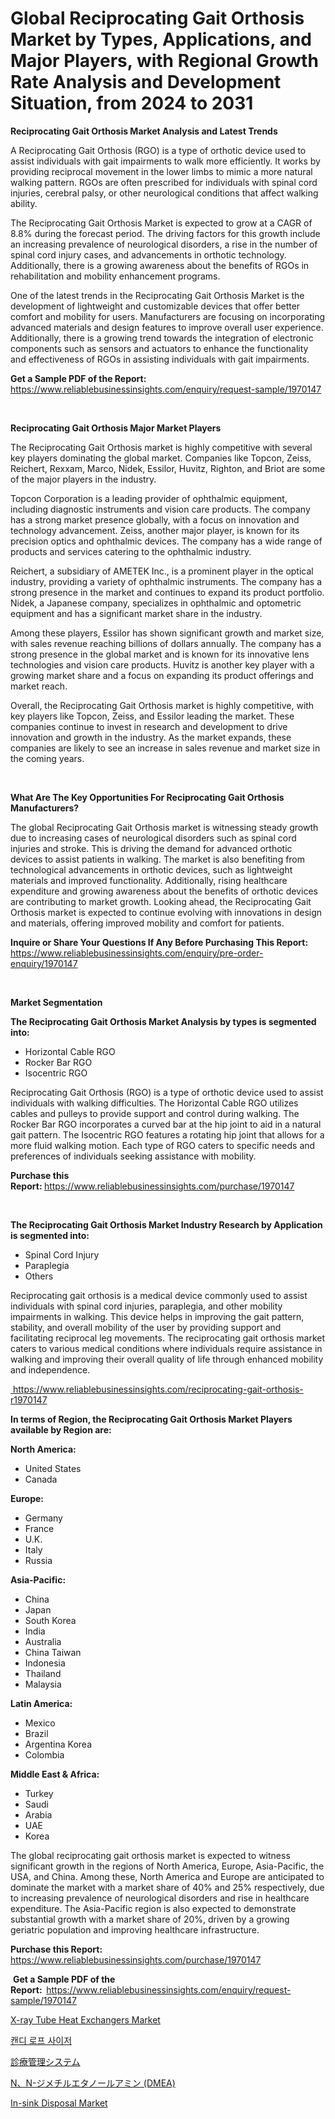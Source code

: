 <p><h1>Global Reciprocating Gait Orthosis Market by Types, Applications, and Major Players, with Regional Growth Rate Analysis and Development Situation, from 2024 to 2031</h1></p><p><strong>Reciprocating Gait Orthosis Market Analysis and Latest Trends</strong></p>
<p><p>A Reciprocating Gait Orthosis (RGO) is a type of orthotic device used to assist individuals with gait impairments to walk more efficiently. It works by providing reciprocal movement in the lower limbs to mimic a more natural walking pattern. RGOs are often prescribed for individuals with spinal cord injuries, cerebral palsy, or other neurological conditions that affect walking ability.</p><p>The Reciprocating Gait Orthosis Market is expected to grow at a CAGR of 8.8% during the forecast period. The driving factors for this growth include an increasing prevalence of neurological disorders, a rise in the number of spinal cord injury cases, and advancements in orthotic technology. Additionally, there is a growing awareness about the benefits of RGOs in rehabilitation and mobility enhancement programs.</p><p>One of the latest trends in the Reciprocating Gait Orthosis Market is the development of lightweight and customizable devices that offer better comfort and mobility for users. Manufacturers are focusing on incorporating advanced materials and design features to improve overall user experience. Additionally, there is a growing trend towards the integration of electronic components such as sensors and actuators to enhance the functionality and effectiveness of RGOs in assisting individuals with gait impairments.</p></p>
<p><strong>Get a Sample PDF of the Report:&nbsp;</strong> <a href="https://www.reliablebusinessinsights.com/enquiry/request-sample/1970147">https://www.reliablebusinessinsights.com/enquiry/request-sample/1970147</a></p>
<p>&nbsp;</p>
<p><strong>Reciprocating Gait Orthosis Major Market Players</strong></p>
<p><p>The Reciprocating Gait Orthosis market is highly competitive with several key players dominating the global market. Companies like Topcon, Zeiss, Reichert, Rexxam, Marco, Nidek, Essilor, Huvitz, Righton, and Briot are some of the major players in the industry.</p><p>Topcon Corporation is a leading provider of ophthalmic equipment, including diagnostic instruments and vision care products. The company has a strong market presence globally, with a focus on innovation and technology advancement. Zeiss, another major player, is known for its precision optics and ophthalmic devices. The company has a wide range of products and services catering to the ophthalmic industry.</p><p>Reichert, a subsidiary of AMETEK Inc., is a prominent player in the optical industry, providing a variety of ophthalmic instruments. The company has a strong presence in the market and continues to expand its product portfolio. Nidek, a Japanese company, specializes in ophthalmic and optometric equipment and has a significant market share in the industry.</p><p>Among these players, Essilor has shown significant growth and market size, with sales revenue reaching billions of dollars annually. The company has a strong presence in the global market and is known for its innovative lens technologies and vision care products. Huvitz is another key player with a growing market share and a focus on expanding its product offerings and market reach.</p><p>Overall, the Reciprocating Gait Orthosis market is highly competitive, with key players like Topcon, Zeiss, and Essilor leading the market. These companies continue to invest in research and development to drive innovation and growth in the industry. As the market expands, these companies are likely to see an increase in sales revenue and market size in the coming years.</p></p>
<p>&nbsp;</p>
<p><strong>What Are The Key Opportunities For Reciprocating Gait Orthosis Manufacturers?</strong></p>
<p><p>The global Reciprocating Gait Orthosis market is witnessing steady growth due to increasing cases of neurological disorders such as spinal cord injuries and stroke. This is driving the demand for advanced orthotic devices to assist patients in walking. The market is also benefiting from technological advancements in orthotic devices, such as lightweight materials and improved functionality. Additionally, rising healthcare expenditure and growing awareness about the benefits of orthotic devices are contributing to market growth. Looking ahead, the Reciprocating Gait Orthosis market is expected to continue evolving with innovations in design and materials, offering improved mobility and comfort for patients.</p></p>
<p><strong>Inquire or Share Your Questions If Any Before Purchasing This Report:</strong> <a href="https://www.reliablebusinessinsights.com/enquiry/pre-order-enquiry/1970147">https://www.reliablebusinessinsights.com/enquiry/pre-order-enquiry/1970147</a></p>
<p>&nbsp;</p>
<p><strong>Market Segmentation</strong></p>
<p><strong>The Reciprocating Gait Orthosis Market Analysis by types is segmented into:</strong></p>
<p><ul><li>Horizontal Cable RGO</li><li>Rocker Bar RGO</li><li>Isocentric RGO</li></ul></p>
<p><p>Reciprocating Gait Orthosis (RGO) is a type of orthotic device used to assist individuals with walking difficulties. The Horizontal Cable RGO utilizes cables and pulleys to provide support and control during walking. The Rocker Bar RGO incorporates a curved bar at the hip joint to aid in a natural gait pattern. The Isocentric RGO features a rotating hip joint that allows for a more fluid walking motion. Each type of RGO caters to specific needs and preferences of individuals seeking assistance with mobility.</p></p>
<p><strong>Purchase this Report:&nbsp;</strong><a href="https://www.reliablebusinessinsights.com/purchase/1970147">https://www.reliablebusinessinsights.com/purchase/1970147</a></p>
<p>&nbsp;</p>
<p><strong>The Reciprocating Gait Orthosis Market Industry Research by Application is segmented into:</strong></p>
<p><ul><li>Spinal Cord Injury</li><li>Paraplegia</li><li>Others</li></ul></p>
<p><p>Reciprocating gait orthosis is a medical device commonly used to assist individuals with spinal cord injuries, paraplegia, and other mobility impairments in walking. This device helps in improving the gait pattern, stability, and overall mobility of the user by providing support and facilitating reciprocal leg movements. The reciprocating gait orthosis market caters to various medical conditions where individuals require assistance in walking and improving their overall quality of life through enhanced mobility and independence.</p></p>
<p><a href="https://www.reliablebusinessinsights.com/reciprocating-gait-orthosis-r1970147">&nbsp;https://www.reliablebusinessinsights.com/reciprocating-gait-orthosis-r1970147</a></p>
<p><strong>In terms of Region, the Reciprocating Gait Orthosis Market Players available by Region are:</strong></p>
<p>
    <p> <strong> North America: </strong>
        <ul>
            <li>United States</li>
            <li>Canada</li>
        </ul>
        </p> 
    <p> <strong> Europe: </strong>
        <ul>
            <li>Germany</li>
            <li>France</li>
            <li>U.K.</li>
            <li>Italy</li>
            <li>Russia</li>
        </ul>
        </p> 
    <p> <strong> Asia-Pacific: </strong>
        <ul>
            <li>China</li>
            <li>Japan</li>
            <li>South Korea</li>
            <li>India</li>
            <li>Australia</li>
            <li>China Taiwan</li>
            <li>Indonesia</li>
            <li>Thailand</li>
            <li>Malaysia</li>
        </ul>
        </p> 
    <p> <strong> Latin America: </strong>
        <ul>
            <li>Mexico</li>
            <li>Brazil</li>
            <li>Argentina Korea</li>
            <li>Colombia</li>
        </ul>
        </p> 
    <p> <strong> Middle East & Africa: </strong>
        <ul>
            <li>Turkey</li>
            <li>Saudi</li>
            <li>Arabia</li>
            <li>UAE</li>
            <li>Korea</li>
        </ul>
    </p>
    </p>
<p><p>The global reciprocating gait orthosis market is expected to witness significant growth in the regions of North America, Europe, Asia-Pacific, the USA, and China. Among these, North America and Europe are anticipated to dominate the market with a market share of 40% and 25% respectively, due to increasing prevalence of neurological disorders and rise in healthcare expenditure. The Asia-Pacific region is also expected to demonstrate substantial growth with a market share of 20%, driven by a growing geriatric population and improving healthcare infrastructure.</p></p>
<p><strong>Purchase this Report: </strong><a href="https://www.reliablebusinessinsights.com/purchase/1970147">https://www.reliablebusinessinsights.com/purchase/1970147</a></p>
<p>&nbsp;<strong>Get a Sample PDF of the Report:&nbsp;&nbsp;</strong><a href="https://www.reliablebusinessinsights.com/enquiry/request-sample/1970147">https://www.reliablebusinessinsights.com/enquiry/request-sample/1970147</a></p>
<p><strong></strong></p>
<p><p><a href="https://github.com/juancolorado15/Market-Research-Report-List-3/blob/main/x-ray-tube-heat-exchangers-market.md">X-ray Tube Heat Exchangers Market</a></p><p><a href="https://github.com/JosefaRice/Market-Research-Report-List-1/blob/main/8030606180650.md">캔디 로프 사이저</a></p><p><a href="https://github.com/DayanaRunolfsdottir/Market-Research-Report-List-1/blob/main/4387097167344.md">診療管理システム</a></p><p><a href="https://github.com/VinceMarvin1/Market-Research-Report-List-1/blob/main/1586651167343.md">N、N-ジメチルエタノールアミン (DMEA)</a></p><p><a href="https://github.com/dx0328/Market-Research-Report-List-3/blob/main/in-sink-disposal-market.md">In-sink Disposal Market</a></p></p>